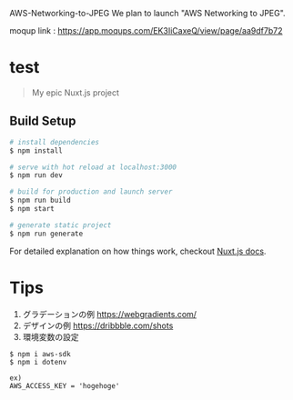 AWS-Networking-to-JPEG
We plan to launch "AWS Networking to JPEG".

moqup link : https://app.moqups.com/EK3IiCaxeQ/view/page/aa9df7b72

# test

> My epic Nuxt.js project

## Build Setup

``` bash
# install dependencies
$ npm install

# serve with hot reload at localhost:3000
$ npm run dev

# build for production and launch server
$ npm run build
$ npm start

# generate static project
$ npm run generate
```

For detailed explanation on how things work, checkout [Nuxt.js docs](https://nuxtjs.org).

# Tips
1. グラデーションの例
https://webgradients.com/
2. デザインの例
https://dribbble.com/shots
3. 環境変数の設定
```
$ npm i aws-sdk
$ npm i dotenv
```
```.env
ex)
AWS_ACCESS_KEY = 'hogehoge'
```

